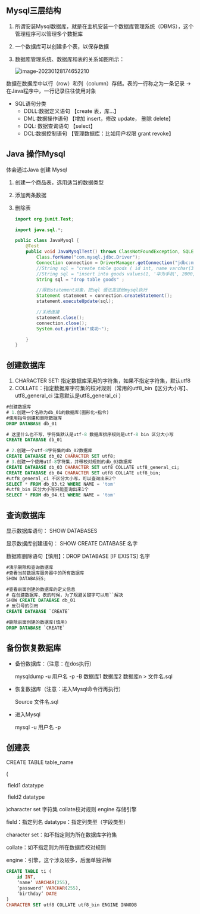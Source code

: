 ## Mysql三层结构

1. 所谓安装Mysql数据库，就是在主机安装一个数据库管理系统（DBMS），这个管理程序可以管理多个数据库

2. 一个数据库可以创建多个表，以保存数据

3. 数据库管理系统、数据库和表的关系如图所示：

   ![image-20230128174652210](C:\Users\yu'yin\AppData\Roaming\Typora\typora-user-images\image-20230128174652210.png)

 数据在数据库中以行（row）和列（column）存储。表的一行称之为一条记录 -> 在Java程序中，一行记录往往使用对象



- SQL语句分类
  - DDLL:数据定义语句 【create 表，库...】
  - DML:数据操作语句 【增加 insert，修改 update， 删除 delete】
  - DQL: 数据查询语句 【select】
  - DCL:数据控制语句 【管理数据库：比如用户权限 grant revoke】

## Java 操作Mysql

体会通过Java 创建 Mysql

1. 创建一个商品表，选用适当的数据类型

2. 添加两条数据

3. 删除表

   ``` java
   import org.junit.Test;
   
   import java.sql.*;
   
   public class JavaMysql {
       @Test
       public void JavaMysqlTest() throws ClassNotFoundException, SQLException {
           Class.forName("com.mysql.jdbc.Driver");
           Connection connection = DriverManager.getConnection("jdbc:mysql://localhost:3306/db02", "root", "wty");
           //String sql = "create table goods ( id int, name varchar(32), price double, introduce text)" ;
           //String sql = "insert into goods values(1, '华为手机', 2000, '这是不错的一款手机')" ;
           String sql = "drop table goods" ;
   
           //得到statement对象，把sql 语法发送给mysql执行
           Statement statement = connection.createStatement();
           statement.executeUpdate(sql);
   
           //关闭连接
           statement.close();
           connection.close();
           System.out.println("成功~");
   
       }
   }
   ```

   

## 创建数据库

1. CHARACTER SET: 指定数据库采用的字符集，如果不指定字符集，默认utf8
2. COLLATE：指定数据库字符集的校对规则（常用的utf8_bin【区分大小写】、utf8_general_ci 注意默认是utf8_general_ci ）

```sql
#创建数据库
# 1.创建一个名称为db_01的数据库(图形化+指令)
#使用指令创建和删除数据库
DROP DATABASE db_01

# 这里什么也不写，字符集默认是utf-8 数据库排序规则是utf-8 bin 区分大小写
CREATE DATABASE db_01

# 2.创建一个utf-8字符集的db_02数据库
CREATE DATABASE db_02 CHARACTER SET utf8;
# 3.创建一个使用utf-8字符集，并带校对规则的db_03数据库
CREATE DATABASE db_03 CHARACTER SET utf8 COLLATE utf8_general_ci;
CREATE DATABASE db_04 CHARACTER SET utf8 COLLATE utf8_bin;
#utf8_general_ci 不区分大小写，可以查询出来2个
SELECT * FROM db_03.t2 WHERE NAME = 'tom'
#utf8_bin 区分大小写只能查询出来1个
SELECT * FROM db_04.t1 WHERE NAME = 'tom'
```

## 查询数据库

显示数据库语句： SHOW DATABASES

显示数据库创建语句： SHOW CREATE DATABASE 名字

数据库删除语句【慎用】：DROP DATABASE [IF EXISTS] 名字

``` sql
#演示删除和查询数据库
#查看当前数据库服务器中的所有数据库
SHOW DATABASES;

#查看前面创建的数据库的定义信息
# 在创建数据库、表的时候，为了规避关键字可以用``解决
SHOW CREATE DATABASE db_01
# 反引号的引用
CREATE DATABASE `CREATE`

#删除前面创建的数据库(慎用)
DROP DATABASE `CREATE`
```

## 备份恢复数据库

- 备份数据库：（注意：在dos执行）

  mysqldump -u 用户名 -p -B 数据库1 数据库2 数据库n > 文件名.sql

- 恢复数据库（注意：进入Mysql命令行再执行）

  Source 文件名.sql

- 进入Mysql

  mysql -u 用户名 -p

## 创建表

CREATE TABLE table_name

(

​			field1 datatype

​			field2 datatype

)character set 字符集 collate校对规则 engine 存储引擎

field：指定列名 datatype：指定列类型（字段类型）

character set：如不指定则为所在数据库字符集

collate：如不指定则为所在数据库校对规则

engine：引擎，这个涉及较多，后面单独讲解

``` sql
CREATE TABLE ti (
	id INT,
	‘name‘ VARCHAR(255),
	‘password‘ VARCHAR(255),
	‘birthday‘ DATE
)
CHARACTER SET utf8 COLLATE utf8_bin ENGINE INNODB
```

